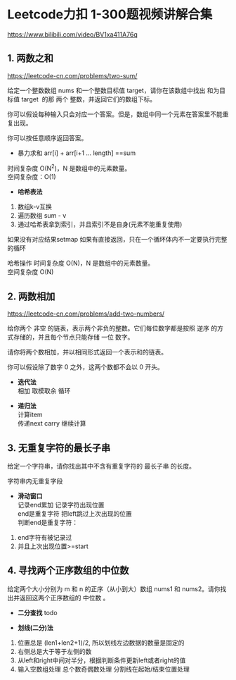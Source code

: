 # Leetcode力扣 1-300题视频讲解合集

https://www.bilibili.com/video/BV1xa411A76q


## 1. 两数之和
https://leetcode-cn.com/problems/two-sum/

给定一个整数数组 nums 和一个整数目标值 target，请你在该数组中找出 和为目标值 target  的那 两个 整数，并返回它们的数组下标。

你可以假设每种输入只会对应一个答案。但是，数组中同一个元素在答案里不能重复出现。

你可以按任意顺序返回答案。

- 暴力求和
arr\[i] + arr\[i+1 ... length] ==sum

时间复杂度 O(N<sup>2</sup>)，N 是数组中的元素数量。  
空间复杂度：O(1)

- **哈希表法**  
1. 数组k-v互换
2. 遍历数组 sum - v 
3. 通过哈希表拿到索引，并且索引不是自身(元素不能重复使用)

如果没有对应结果setmap 如果有直接返回，只在一个循环体内不一定要执行完整的循环

哈希操作 时间复杂度 O(N)，N 是数组中的元素数量。  
空间复杂度 O(N)

## 2. 两数相加
https://leetcode-cn.com/problems/add-two-numbers/

给你两个 非空 的链表，表示两个非负的整数。它们每位数字都是按照 逆序 的方式存储的，并且每个节点只能存储 一位 数字。

请你将两个数相加，并以相同形式返回一个表示和的链表。

你可以假设除了数字 0 之外，这两个数都不会以 0 开头。

- **迭代法**  
相加 取模取余 循环


- **递归法**  
计算item  
传递next carry 继续计算


## 3. 无重复字符的最长子串
给定一个字符串，请你找出其中不含有重复字符的 最长子串 的长度。

字符串内无重复字段

- **滑动窗口**  
记录end累加 记录字符出现位置  
end是重复字符 把left跳过上次出现的位置  
判断end是重复字符：  
1. end字符有被记录过
2. 并且上次出现位置>=start

## 4. 寻找两个正序数组的中位数
给定两个大小分别为 m 和 n 的正序（从小到大）数组 nums1 和 nums2。请你找出并返回这两个正序数组的 中位数 。

- **二分查找**
todo

- **划线(二分)法**

1. 位置总是 (len1+len2+1)/2, 所以划线左边数据的数量是固定的
2. 右侧总是大于等于左侧的数
3. 从left和right中间对半分，根据判断条件更新left或者right的值
4. 输入空数组处理 总个数奇偶数处理 分割线在起始/结束位置处理